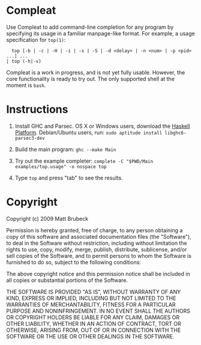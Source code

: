Compleat
========

Use Compleat to add command-line completion for any program by specifying its
usage in a familiar manpage-like format.  For example, a usage specification
for `top(1)`:

      top [-b | -c | -H | -i | -s | -S | -d <delay> | -n <num> | -p <pid> ...] ...
    | top (-h|-v)

Compleat is a work in progress, and is not yet fully usable.  However, the
core functionality is ready to try out.  The only supported shell at the
moment is `bash`.

Instructions
============

1. Install GHC and Parsec.  OS X or Windows users, download the [Haskell
   Platform][1].  Debian/Ubuntu users, run: `sudo aptitude install
   libghc6-parsec3-dev`

2. Build the main program: `ghc --make Main`

3. Try out the example completer: `complete -C "$PWD/Main examples/top.usage"
   -o nospace top`

4. Type `top` and press "tab" to see the results.

[1]: http://hackage.haskell.org/platform/

Copyright
=========

Copyright (c) 2009 Matt Brubeck

Permission is hereby granted, free of charge, to any person
obtaining a copy of this software and associated documentation
files (the "Software"), to deal in the Software without
restriction, including without limitation the rights to use,
copy, modify, merge, publish, distribute, sublicense, and/or sell
copies of the Software, and to permit persons to whom the
Software is furnished to do so, subject to the following
conditions:

The above copyright notice and this permission notice shall be
included in all copies or substantial portions of the Software.

THE SOFTWARE IS PROVIDED "AS IS", WITHOUT WARRANTY OF ANY KIND,
EXPRESS OR IMPLIED, INCLUDING BUT NOT LIMITED TO THE WARRANTIES
OF MERCHANTABILITY, FITNESS FOR A PARTICULAR PURPOSE AND
NONINFRINGEMENT. IN NO EVENT SHALL THE AUTHORS OR COPYRIGHT
HOLDERS BE LIABLE FOR ANY CLAIM, DAMAGES OR OTHER LIABILITY,
WHETHER IN AN ACTION OF CONTRACT, TORT OR OTHERWISE, ARISING
FROM, OUT OF OR IN CONNECTION WITH THE SOFTWARE OR THE USE OR
OTHER DEALINGS IN THE SOFTWARE.
